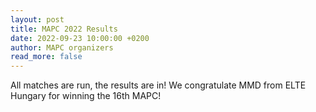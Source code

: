 ```yaml
---
layout: post
title: MAPC 2022 Results
date: 2022-09-23 10:00:00 +0200
author: MAPC organizers
read_more: false
---
```


All matches are run, the results are in! We congratulate MMD from ELTE Hungary for winning the 16th MAPC!
